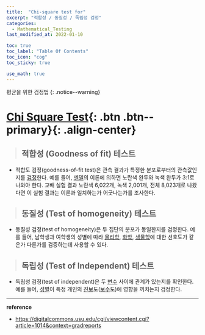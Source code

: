 ```yaml
---
title:  "Chi-square test for"
excerpt: "적합성 / 동질성 / 독립성 검정"
categories:
  - Mathematical_Testing
last_modified_at: 2022-01-10

toc: true
toc_label: "Table Of Contents"
toc_icon: "cog"
toc_sticky: true

use_math: true
---
```


 평균을 위한 검정법
{: .notice--warning}

# [Chi Square Test](#link){: .btn .btn--primary}{: .align-center}

> ## 적합성 (Goodness of fit) 테스트

- 적합도 검정(goodness-of-fit test)은 관측 결과가 특정한 분포로부터의 관측값인지를 [검정](https://namu.wiki/w/검정)한다. 예를 들어, [멘델](https://namu.wiki/w/멘델)의 이론에 의하면 노란색 완두와 녹색 완두가 3:1로 나와야 한다. 교배 실험 결과 노란색 6,022개, 녹색 2,001개, 전체 8,023개로 나왔다면 이 실험 결과는 이론과 일치하는가 어긋나는가를 조사한다.

> ## 동질성 (Test of homogeneity) 테스트

- 동질성 검정(test of homogeneity)은 두 집단의 분포가 동일한지를 검정한다. 예를 들어, 남학생과 여학생의 성별에 따라 [물리학](https://namu.wiki/w/물리학), [화학](https://namu.wiki/w/화학), [생물학](https://namu.wiki/w/생물학)에 대한 선호도가 같은가 다른가를 검증하는데 사용할 수 있다.

> ## 독립성 (Test of Independent) 테스트

- 독립성 검정(test of independent)은 두 [변수](https://namu.wiki/w/변수) 사이에 관계가 있는지를 확인한다. 예를 들어, [성별](https://namu.wiki/w/성별)이 특정 개인의 [진보](https://namu.wiki/w/진보)도([보수](https://namu.wiki/w/보수)도)에 영향을 끼치는지 검정한다.

---

**reference**

- <https://digitalcommons.usu.edu/cgi/viewcontent.cgi?article=1014&context=gradreports>

